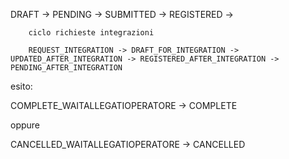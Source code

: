 DRAFT -> PENDING -> SUBMITTED -> REGISTERED ->

        ciclo richieste integrazioni

        REQUEST_INTEGRATION -> DRAFT_FOR_INTEGRATION -> UPDATED_AFTER_INTEGRATION -> REGISTERED_AFTER_INTEGRATION -> PENDING_AFTER_INTEGRATION

esito:

COMPLETE_WAITALLEGATIOPERATORE -> COMPLETE

oppure

CANCELLED_WAITALLEGATIOPERATORE -> CANCELLED



